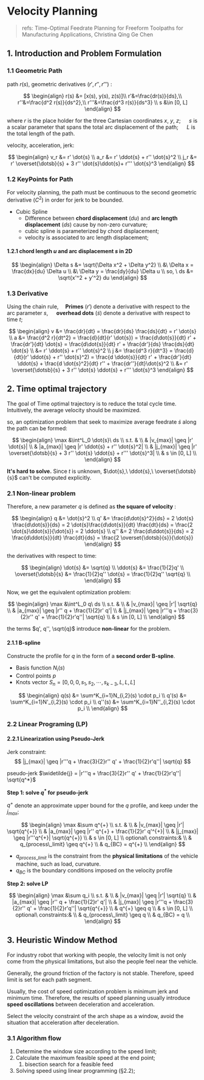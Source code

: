 # Velocity Planning

> refs: Time-Optimal Feedrate Planning for Freeform Toolpaths for Manufacturing Applications, Christina Qing Ge Chen

## 1. Introduction and Problem Formulation

### 1.1 Geometric Path

path $r(s)$, geometric derivatives $(r', r'', r''')$ :

$$
\begin{align}
r(s) &= [x(s), y(s), z(s)]\\
 r'&=\frac{dr(s)}{ds},\\
 r''&=\frac{d^2 r(s)}{ds^2},\\
 r'''&=\frac{d^3 r(s)}{ds^3} \\
s &\in [0, L]
\end{align}
$$

where $r$ is the place holder for the three Cartesian coordinates $x,\ y,\ z$; &emsp; $s$ is a scalar parameter that spans the total arc displacement of the path; &emsp; $L$ is the total length of the path.

velocity, acceleration, jerk:

$$
\begin{align}
    v_r &= r' \dot{s} \\
    a_r &= r' \ddot{s} + r'' \dot{s}^2 \\
    j_r &= r' \overset{\dotsb}{s} + 3 r'' \dot{s}\ddot{s}+ r''' \dot{s}^3
\end{align}
$$

### 1.2 KeyPoints for Path

For velocity planning, the path must be continuous to the second geometric derivative $(C^2)$ in order for jerk to be bounded.

- Cubic Spline
    - Difference between **chord displacement** $(du)$ and **arc length displacement** $(ds)$ cause by non-zero curvature;
    - cubic spline is parameterized by chord displacement;
    - velocity is associated to arc length displacement;

#### 1.2.1 chord length $u$ and arc displacement $s$ in 2D

$$
\begin{align}
    \Delta s &= \sqrt{\Delta x^2 + \Delta y^2} \\
   &\ \Delta x = \frac{dx}{du} \Delta u \\
   &\ \Delta y = \frac{dy}{du} \Delta u \\
   so, \ ds &= \sqrt{x'^2 + y'^2} du
\end{align}
$$

### 1.3 Derivative

Using the chain rule,&emsp; **Primes** $(r')$ denote a derivative with respect to the arc parameter $s$, &emsp; **overhead dots** $(\dot{s})$ denote a derivative with respect to time $t$;

$$
\begin{align}
    v &= \frac{dr}{dt} = \frac{dr}{ds} \frac{ds}{dt} = r' \dot{s} \\
    a &= \frac{d^2 r}{dt^2} = \frac{d}{dt}(r' \dot{s}) = \frac{d\dot{s}}{dt} r' + \frac{dr'}{dt} \dot{s} = \frac{d\dot{s}}{dt} r' + \frac{dr'}{ds} \frac{ds}{dt} \dot{s} \\
    &= r' \ddot{s} + r'' \dot{s}^2 \\
    j &= \frac{d^3 r}{dt^3} = \frac{d}{dt}(r' \ddot{s} + r'' \dot{s}^2) = \frac{d \ddot{s}}{dt} r' + \frac{dr'}{dt} \ddot{s} + \frac{d \dot{s}^2}{dt} r'' + \frac{dr''}{dt}\dot{s}^2 \\
    &= r' \overset{\dotsb}{s} + 3 r'' \dot{s} \ddot{s} + r''' \dot{s}^3
\end{align}
$$


## 2. Time optimal trajectory

The goal of Time optimal trajectory is to reduce the total cycle time. Intuitively, the average velocity should be maximized.

so, an optimization problem that seek to maximize average feedrate $\dot{s}$ along the path can be formed:

$$
\begin{align}
    \max &\int^L_0 \dot{s}\ ds \\
    s.t. & \\
    & |v_{max}| \geq |r' \dot{s}| \\
    & |a_{max}| \geq |r' \ddot{s} + r'' \dot{s}^2| \\
    & |j_{max}| \geq |r' \overset{\dotsb}{s} + 3 r'' \dot{s} \ddot{s} + r''' \dot{s}^3| \\
    & s \in [0, L] \\
\end{align}
$$

**It's hard to solve.** Since $t$ is unknown, $\dot{s},\ \ddot{s},\ \overset{\dotsb}{s}$ can't be computed explicitly.

### 2.1 Non-linear problem
Therefore, a new parameter $q$ is defined as **the square of velocity** :

$$
\begin{align}
    q   &= \dot{s}^2 \\
    q'  &= \frac{d\dot{s}^2}{ds} = 2 \dot{s} \frac{d\dot{s}}{ds} = 2 \dot{s}\frac{d\dot{s}}{dt} \frac{dt}{ds} = \frac{2 \dot{s}\ddot{s}}{\dot{s}} = 2 \ddot{s} \\
    q'' &= 2 \frac{d\ddot{s}}{ds} = 2 \frac{d\ddot{s}}{dt} \frac{dt}{ds} = \frac{2 \overset{\dotsb}{s}}{\dot{s}}
\end{align}
$$

the derivatives with respect to time:

$$
\begin{align}
    \dot{s}  &= \sqrt{q} \\
    \ddot{s} &= \frac{1}{2}q' \\
    \overset{\dotsb}{s} &= \frac{1}{2}q'' \dot{s} = \frac{1}{2}q'' \sqrt{q} \\
\end{align}
$$

Now, we get the equivalent optimization problem:

$$
\begin{align}
    \max &\int^L_0 q\ ds \\
    s.t. & \\
    & |v_{max}| \geq |r'| \sqrt{q} \\
    & |a_{max}| \geq |r'' q + \frac{1}{2}r' q'| \\
    & |j_{max}| \geq |r'''q + \frac{3}{2}r'' q' + \frac{1}{2}r'q''| \sqrt{q} \\
    & s \in [0, L] \\
\end{align}
$$

the terms $q', q'', \sqrt{q}$ introduce **non-linear** for the problem.

#### 2.1.1 B-spline

Constructe the profile for $q$ in the form of a **second order B-spline**.

- Basis function $N_i(s)$
- Control points $p$
- Knots vector $S_n = [0, 0, 0, s_1, s_2,\dotsb, s_{k-3},L,L,L]$

$$
\begin{align}
    q(s) &= \sum^K_{i=1}N_{i,2}(s) \cdot p_i \\
    q'(s) &= \sum^K_{i=1}N'_{i,2}(s) \cdot p_i \\
    q''(s) &= \sum^K_{i=1}N''_{i,2}(s) \cdot p_i \\
\end{align}
$$


### 2.2 Linear Programing (LP)

#### 2.2.1 Linearization using Pseudo-Jerk

Jerk constraint:
$$
|j_{max}| \geq |r'''q + \frac{3}{2}r'' q' + \frac{1}{2}r'q''| \sqrt{q}
$$

pseudo-jerk $\widetilde{j} = |r'''q + \frac{3}{2}r'' q' + \frac{1}{2}r'q''| \sqrt{q^*}$

**Step 1: solve $q^*$ for pseudo-jerk**

$q^+$ denote an approximate upper bound for the $q$ profile, and keep under the $j_{max}$;


$$
\begin{align}
    \max &\sum q^{+} \\
    s.t. & \\
    & |v_{max}| \geq |r'| \sqrt{q^{+}} \\
    & |a_{max}| \geq |r'' q^{+} + \frac{1}{2}r' q'^{+}| \\
    & |j_{max}| \geq |r'''q^{+}| \sqrt{q^{+}} \\
    & s \in [0, L] \\
    optional\ constraints:& \\
    & q_{process\_limit} \geq q^{+} \\
    & q_{BC} = q^{+} \\
\end{align}
$$

- $q_{process\_limit}$ is the constraint from the **physical limitations** of the vehicle machine, such as load, curvature.
- $q_{BC}$ is the boundary conditions imposed on the velocity profile

**Step 2: solve LP**

$$
\begin{align}
    \max &\sum q_i \\
    s.t. & \\
    & |v_{max}| \geq |r'| \sqrt{q} \\
    & |a_{max}| \geq |r'' q + \frac{1}{2}r' q'| \\
    & |j_{max}| \geq |r'''q + \frac{3}{2}r'' q' + \frac{1}{2}r'q''| \sqrt{q^{+}} \\
    & q^{+} \geq q \\
    & s \in [0, L] \\
    optional\ constraints:& \\
    & q_{process\_limit} \geq q \\
    & q_{BC} = q \\
\end{align}
$$


## 3. Heuristic Window Method

For industry robot that working with people, the velocity limit is not only come from the physical limitations, but also the people feel near the vehicle.

Generally, the ground friction of the factory is not stable. Therefore, speed limit is set for each path segment.

Usually, the cost of speed optimization problem is minimum jerk and minimum time. Therefore, the results of speed planning usually introduce **speed oscillations** between deceleration and acceleration.

Select the velocity constraint of the arch shape as a window, avoid the situation that acceleration after deceleration.

### 3.1 Algorithm flow

1. Determine the window size according to the speed limit;
2. Calculate the maximum feasible speed at the end point;
   1. bisection search for a feasible feed
3. Solving speed using linear programming (§2.2);








